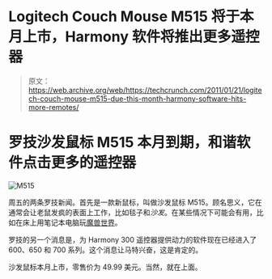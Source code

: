 # Logitech Couch Mouse M515 将于本月上市，Harmony 软件将推出更多遥控器

> 原文：<https://web.archive.org/web/https://techcrunch.com/2011/01/21/logitech-couch-mouse-m515-due-this-month-harmony-software-hits-more-remotes/>

# 罗技沙发鼠标 M515 本月到期，和谐软件点击更多的遥控器

![](img/a61a49fe5f2fd549ae567d949324adb6.png "M515")

周五的两条罗技新闻。首先是一款新鼠标，叫做沙发鼠标 M515。顾名思义，它在通常会让老鼠发疯的表面上工作，比如毯子和*沙发*。在某些情况下可能会有用，比如在床上用笔记本电脑玩[魔兽世界](https://web.archive.org/web/20221210003127/http://www.crunchgear.com/tag/world-of-warcraft/)。

罗技的另一个消息是，为 Harmony 300 遥控器提供动力的软件现在已经进入了 600、650 和 700 系列。这个消息让马特兴奋，这是肯定的。

沙发鼠标本月上市，零售价为 49.99 美元。当然，就在上面。